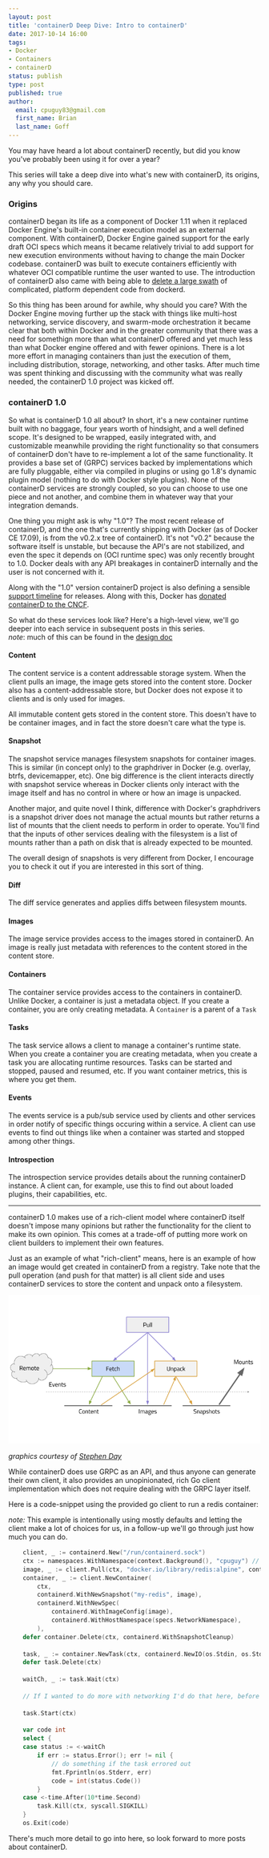 ```yaml
---
layout: post
title: 'containerD Deep Dive: Intro to containerD'
date: 2017-10-14 16:00
tags:
- Docker
- Containers
- containerD
status: publish
type: post
published: true
author:
  email: cpuguy83@gmail.com
  first_name: Brian
  last_name: Goff
---
```


You may have heard a lot about containerD recently, but did you know you've
probably been using it for over a year?

This series will take a deep dive into what's new with containerD, its origins,
any why you should care.

<!--break-->

### Origins

containerD began its life as a component of Docker 1.11 when it replaced
Docker Engine's built-in container execution model as an external component.
With containerD, Docker Engine gained support for the early draft OCI specs
which means it became relatively trivial to add support for new execution
environments without having to change the main Docker codebase. containerD was
built to execute containers efficiently with whatever OCI compatible runtime
the user wanted to use. The introduction of containerD also came with being
able to
[delete a large swath](https://github.com/moby/moby/pull/20662/commits/6eebe85290327ee9934ea996b6ef82c579789d97)
of complicated, platform dependent code from dockerd.

So this thing has been around for awhile, why should you care? With the Docker
Engine moving further up the stack with things like multi-host networking,
service discovery, and swarm-mode orchestration it became clear that both within
Docker and in the greater community that there was a need for somethign more than
what containerD offered and yet much less than what Docker engine offered and
with fewer opinions.
There is a lot more effort in managing containers than just the execution of them,
including distribution, storage, networking, and other tasks. After much time
was spent thinking and discussing with the community what was really needed, the
containerD 1.0 project was kicked off.

### containerD 1.0

So what is containerD 1.0 all about? In short, it's a new container runtime
built with no baggage, four years worth of hindsight, and a well defined scope.
It's designed to be wrapped, easily integrated with, and customizable meanwhile
providing the right functionality so that consumers of containerD don't have to
re-implement a lot of the same functionality. It provides a base set of (GRPC)
services backed by implementations which are fully pluggable, either via
compiled in plugins or using go 1.8's dynamic plugin model (nothing to do with
Docker style plugins).
None of the containerD services are strongly coupled, so you can choose to use
one piece and not another, and combine them in whatever way that your integration
demands.

One thing you might ask is why "1.0"? The most recent release of containerD, and
the one that's currently shipping with Docker (as of Docker CE 17.09), is from
the v0.2.x tree of containerD. It's not "v0.2" because the software itself is
unstable, but because the API's are not stabilized, and even the spec it depends
on (OCI runtime spec) was only recently brought to 1.0. Docker deals with any
API breakages in containerD internally and the user is not concerned with it.

Along with the "1.0" version containerD project is also defining a sensible
[support timeline](https://github.com/containerd/containerd/blob/master/RELEASES.md#support-horizon)
for releases.
Along with this, Docker has
[donated containerD to the CNCF](https://www.cncf.io/announcement/2017/03/29/containerd-joins-cloud-native-computing-foundation/).

So what do these services look like? Here's a high-level view, we'll go deeper
into each service in subsequent posts in this series.  
*note*: much of this can be found in the
[design doc](https://github.com/containerd/containerd/blob/master/design/architecture.md)

#### Content

The content service is a content addressable storage system. When the client pulls
an image, the image gets stored into the content store. Docker also has a
content-addressable store, but Docker does not expose it to clients and is only
used for images.

All immutable content gets stored in the content store. This doesn't have to be
container images, and in fact the store doesn't care what the type is.

#### Snapshot

The snapshot service manages filesystem snapshots for container images. This is
similar (in concept only) to the graphdriver in Docker (e.g. overlay, btrfs,
devicemapper, etc).  One big difference is the client interacts directly with
snapshot service whereas in Docker clients only interact with the image itself
and has no control in where or how an image is unpacked.

Another major, and quite novel I think, difference with Docker's graphdrivers
is a snapshot driver does not manage the actual mounts but rather returns a
list of mounts that the client needs to perform in order to operate. You'll
find that the inputs of other services dealing with the filesystem is a list of
mounts rather than a path on disk that is already expected to be mounted.

The overall design of snapshots is very different from Docker, I encourage you
to check it out if you are interested in this sort of thing.

#### Diff

The diff service generates and applies diffs between filesystem mounts.

#### Images

The image service provides access to the images stored in containerD. An image
is really just metadata with references to the content stored in the content
store.

#### Containers

The container service provides access to the containers in containerD. Unlike
Docker, a container is just a metadata object. If you create a container, you
are only creating metadata. A `Container` is a parent of a `Task`

#### Tasks

The task service allows a client to manage a container's runtime state. When
you create a container you are creating metadata, when you create a task you
are allocating runtime resources. Tasks can be started and stopped, paused and
resumed, etc. If you want container metrics, this is where you get them.

#### Events

The events service is a pub/sub service used by clients and other services in
order notify of specific things occuring within a service. A client can use
events to find out things like when a container was started and stopped among
other things.

#### Introspection

The introspection service provides details about the running containerD instance.
A client can, for example, use this to find out about loaded plugins, their
capabilities, etc.

----

containerD 1.0 makes use of a rich-client model where containerD itself doesn't
impose many opinions but rather the functionality for the client to make its
own opinion. This comes at a trade-off of putting more work on client builders
to implement their own features.

Just as an example of what "rich-client" means, here is an example of how an
image would get created in containerD from a registry. Take note that the pull
operation (and push for that matter) is all client side and uses containerD
services to store the content and unpack onto a filesystem.

[![containerd-dataflow-pull](/assets/containerd-dataflow-pull.png)](/assets/containerd-dataflow-pull.png)

*graphics courtesy of [Stephen Day](https://github.com/stevvooe)*


While containerD does use GRPC as an API, and thus anyone can generate their
own client, it also provides an unopinionated, rich Go client implementation
which does not require dealing with the GRPC layer itself.

Here is a code-snippet using the provided go client to run a redis container:

*note:* This example is intentionally using mostly defaults and letting the client
make a lot of choices for us, in a follow-up we'll go through just how much you
can do.

```go
	client, _ := containerd.New("/run/containerd.sock")
	ctx := namespaces.WithNamespace(context.Background(), "cpuguy") // note everything is namespaced
	image, _ := client.Pull(ctx, "docker.io/library/redis:alpine", containerd.WithPullUnpack)
	container, _ := client.NewContainer(
		ctx,
		containerd.WithNewSnapshot("my-redis", image),
		containerd.WithNewSpec(
			containerd.WithImageConfig(image),
			containerd.WithHostNamespace(specs.NetworkNamespace),
		),
	defer container.Delete(ctx, containerd.WithSnapshotCleanup)

	task, _ := container.NewTask(ctx, containerd.NewIO(os.Stdin, os.Stdout, os.Stderr))
	defer task.Delete(ctx)

	waitCh, _ := task.Wait(ctx)

	// If I wanted to do more with networking I'd do that here, before `task.Start()`

	task.Start(ctx)

	var code int
	select {
	case status := <-waitCh
		if err := status.Error(); err != nil {
			// do something if the task errored out
			fmt.Fprintln(os.Stderr, err)
			code = int(status.Code())
		}
	case <-time.After(10*time.Second)
		task.Kill(ctx, syscall.SIGKILL)
	}
	os.Exit(code)
```

There's much more detail to go into here, so look forward to more posts about
containerD.
